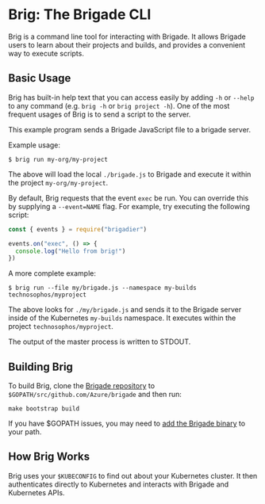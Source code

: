 # Brig: The Brigade CLI

Brig is a command line tool for interacting with Brigade. It allows Brigade
users to learn about their projects and builds, and provides a convenient way
to execute scripts.

## Basic Usage

Brig has built-in help text that you can access easily by adding `-h` or `--help`
to any command (e.g. `brig -h` or `brig project -h`). One of the most frequent
usages of Brig is to send a script to the server.

This example program sends a Brigade JavaScript file to a brigade server.

Example usage:

```console
$ brig run my-org/my-project
```

The above will load the local `./brigade.js` to Brigade and execute it within the project
`my-org/my-project`.

By default, Brig requests that the event `exec` be run. You can override this by
supplying a `--event=NAME` flag. For example, try executing the following script:

```javascript
const { events } = require("brigadier")

events.on("exec", () => {
  console.log("Hello from brig!")
})
```

A more complete example:

```console
$ brig run --file my/brigade.js --namespace my-builds technosophos/myproject
```

The above looks for `./my/brigade.js` and sends it to the Brigade server inside of
the Kubernetes `my-builds` namespace. It executes within the project
`technosophos/myproject`.

The output of the master process is written to STDOUT.

## Building Brig

To build Brig, clone the [Brigade repository](https://github.com/Azure/brigade)
to `$GOPATH/src/github.com/Azure/brigade` and then run:

```
make bootstrap build
```

If you have $GOPATH issues, you may need to [add the Brigade binary](https://github.com/Azure/brigade/issues/447) to your path.

## How Brig Works

Brig uses your `$KUBECONFIG` to find out about your Kubernetes cluster. It then
authenticates directly to Kubernetes and interacts with Brigade and Kubernetes
APIs.
